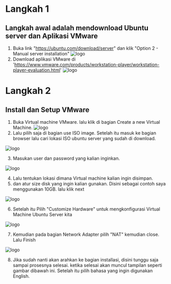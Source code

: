 # Langkah 1
## Langkah awal adalah mendownload Ubuntu server dan Aplikasi VMware
 1. Buka link "https://ubuntu.com/download/server" dan klik "Option 2 - Manual server installation"
![logo](https://github.com/prayogosigit/DevOps-Engineer/blob/main/week-1/day-1/assets/11.png)
 2. Download aplikasi VMware di 'https://www.vmware.com/products/workstation-player/workstation-player-evaluation.html'
![logo](https://github.com/prayogosigit/DevOps-Engineer/blob/main/week-1/day-1/assets/22.png)
# Langkah 2
## Install dan Setup VMware
 1. Buka Virtual machine VMware. lalu klik di bagian Create a new Virtual Machine.
![logo](https://github.com/prayogosigit/DevOps-Engineer/blob/main/week-1/day-1/assets/1.png)
 2. Lalu pilih saja di bagian use ISO image. Setelah itu masuk ke bagian browser lalu cari lokasi ISO ubuntu server yang sudah di download.


![logo](https://github.com/prayogosigit/DevOps-Engineer/blob/main/week-1/day-1/assets/2.png)

 3. Masukan user dan password yang kalian inginkan.


![logo](https://github.com/prayogosigit/DevOps-Engineer/blob/main/week-1/day-1/assets/3.png)

4. Lalu tentukan lokasi dimana Virtual machine kalian ingin disimpan.
5. dan atur size disk yang ingin kalian gunakan. Disini sebagai contoh saya menggunakan 10GB. lalu klik next

![logo](https://github.com/prayogosigit/DevOps-Engineer/blob/main/week-1/day-1/assets/4.png)

6. Setelah itu Pilih "Customize Hardware" untuk mengkonfigurasi Virtual Machine Ubuntu Server kita

![logo](https://github.com/prayogosigit/DevOps-Engineer/blob/main/week-1/day-1/assets/5.png)

7. Kemudian pada bagian Network Adapter pilih "NAT" kemudian close. Lalu Finish

![logo](https://github.com/prayogosigit/DevOps-Engineer/blob/main/week-1/day-1/assets/6.png)

8. Jika sudah nanti akan arahkan ke bagian installasi, disini tunggu saja sampai prosesnya selesai. ketika selesai akan muncul tampilan seperti gambar dibawah ini. Setelah itu pilih bahasa yang ingin digunakan English.




